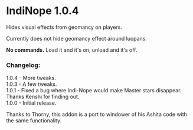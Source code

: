 # IndiNope 1.0.4
Hides visual effects from geomancy on players.

Currently does not hide geomancy effect around luopans.

**No commands.** Load it and it's on, unload and it's off.

### Changelog:

1.0.4 - More tweaks.  
1.0.3 - A few tweaks.  
1.0.1 - Fixed a bug where Indi-Nope would make Master stars disappear. Thanks Kenshi for finding out.  
1.0.0 - Initial release.  

Thanks to Thorny, this addon is a port to windower of his Ashita code with the same functionality.
